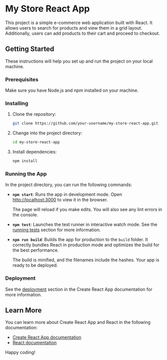 # My Store React App

This project is a simple e-commerce web application built with React. It allows users to search for products and view them in a grid layout. Additionally, users can add products to their cart and proceed to checkout.

## Getting Started

These instructions will help you set up and run the project on your local machine.

### Prerequisites

Make sure you have Node.js and npm installed on your machine.

### Installing

1. Clone the repository:

   ```bash
   git clone https://github.com/your-username/my-store-react-app.git
   ```

2. Change into the project directory:

   ```bash
   cd my-store-react-app
   ```

3. Install dependencies:

   ```bash
   npm install
   ```

### Running the App

In the project directory, you can run the following commands:

- **`npm start`**: Runs the app in development mode. Open [http://localhost:3000](http://localhost:3000) to view it in the browser.

  The page will reload if you make edits. You will also see any lint errors in the console.

- **`npm test`**: Launches the test runner in interactive watch mode. See the [running tests](https://facebook.github.io/create-react-app/docs/running-tests) section for more information.

- **`npm run build`**: Builds the app for production to the `build` folder. It correctly bundles React in production mode and optimizes the build for the best performance.

  The build is minified, and the filenames include the hashes. Your app is ready to be deployed.

### Deployment

See the [deployment](https://facebook.github.io/create-react-app/docs/deployment) section in the Create React App documentation for more information.

## Learn More

You can learn more about Create React App and React in the following documentation:

- [Create React App documentation](https://facebook.github.io/create-react-app/docs/getting-started)
- [React documentation](https://reactjs.org/)

Happy coding!